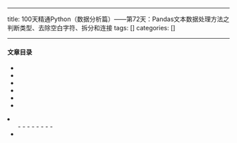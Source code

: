 
--- 
title:  100天精通Python（数据分析篇）——第72天：Pandas文本数据处理方法之判断类型、去除空白字符、拆分和连接 
tags: []
categories: [] 

---


#### 文章目录

  - 
  - 
  - 
  - 
  - 
  - 
  <li>
   <ul>
    - 
    - 
    - 
    - 
    - 
    - 
    - 
    - 
    <li>
   